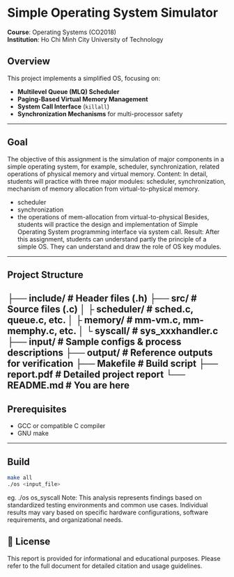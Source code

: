 # Simple Operating System Simulator

**Course**: Operating Systems (CO2018)  
**Institution**: Ho Chi Minh City University of Technology  
## Overview

This project implements a simplified OS, focusing on:
- **Multilevel Queue (MLQ) Scheduler**  
- **Paging-Based Virtual Memory Management**  
- **System Call Interface** (`killall`)  
- **Synchronization Mechanisms** for multi-processor safety
---

## Goal
The objective of this assignment is the simulation of major components in a simple operating system, for example, scheduler, synchronization, related operations of physical memory and virtual memory. Content: In detail, students will practice with three major modules: scheduler, synchronization, mechanism of memory allocation from virtual-to-physical memory.
- scheduler
- synchronization
- the operations of mem-allocation from virtual-to-physical
Besides, students will practice the design and implementation of Simple Operating System programming interface via system call.
Result: After this assignment, students can understand partly the principle of a simple OS. They can understand and draw the role of OS key modules.

---
## Project Structure
├── include/ # Header files (.h)
├── src/ # Source files (.c)
│ ├ scheduler/ # sched.c, queue.c, etc.
│ ├ memory/ # mm-vm.c, mm-memphy.c, etc.
│ └ syscall/ # sys_xxxhandler.c
├── input/ # Sample configs & process descriptions
├── output/ # Reference outputs for verification
├── Makefile # Build script
├── report.pdf # Detailed project report
└── README.md # You are here
---
## Prerequisites

- GCC or compatible C compiler  
- GNU make  

---
## Build

```bash
make all
./os <input_file>
```
eg. ./os os_syscall
Note: This analysis represents findings based on standardized testing environments and common use cases. Individual results may vary based on specific hardware configurations, software requirements, and organizational needs.

## 📄 License
This report is provided for informational and educational purposes. Please refer to the full document for detailed citation and usage guidelines.
